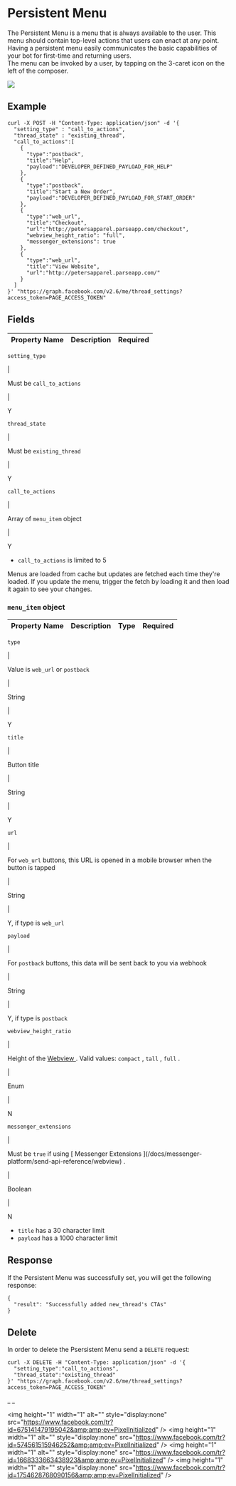 #  Persistent Menu

The Persistent Menu is a menu that is always available to the user. This menu
should contain top-level actions that users can enact at any point. Having a
persistent menu easily communicates the basic capabilities of your bot for
first-time and returning users.  
The menu can be invoked by a user, by tapping on the 3-caret icon on the left
of the composer.

![](https://scontent.xx.fbcdn.net/t39.2365-6/13509228_581512925362726_878211705_n.png)

##  Example

    
    
    curl -X POST -H "Content-Type: application/json" -d '{
      "setting_type" : "call_to_actions",
      "thread_state" : "existing_thread",
      "call_to_actions":[
        {
          "type":"postback",
          "title":"Help",
          "payload":"DEVELOPER_DEFINED_PAYLOAD_FOR_HELP"
        },
        {
          "type":"postback",
          "title":"Start a New Order",
          "payload":"DEVELOPER_DEFINED_PAYLOAD_FOR_START_ORDER"
        },
        {
          "type":"web_url",
          "title":"Checkout",
          "url":"http://petersapparel.parseapp.com/checkout",
          "webview_height_ratio": "full",
          "messenger_extensions": true
        },
        {
          "type":"web_url",
          "title":"View Website",
          "url":"http://petersapparel.parseapp.com/"
        }
      ]
    }' "https://graph.facebook.com/v2.6/me/thread_settings?access_token=PAGE_ACCESS_TOKEN"    

##  Fields

Property Name  |  Description  |  Required  
---|---|---  
  
` setting_type `

|

Must be ` call_to_actions `

|

Y  
  
` thread_state `

|

Must be ` existing_thread `

|

Y  
  
` call_to_actions `

|

Array of  ` menu_item ` object

|

Y  
  
  * ` call_to_actions ` is limited to 5 

Menus are loaded from cache but updates are fetched each time they're loaded.
If you update the menu, trigger the fetch by loading it and then load it again
to see your changes.

###  ` menu_item ` object

Property Name  |  Description  |  Type  |  Required  
---|---|---|---  
  
` type `

|

Value is ` web_url ` or ` postback `

|

String

|

Y  
  
` title `

|

Button title

|

String

|

Y  
  
` url `

|

For ` web_url ` buttons, this URL is opened in a mobile browser when the
button is tapped

|

String

|

Y, if type is ` web_url `  
  
` payload `

|

For ` postback ` buttons, this data will be sent back to you via webhook

|

String

|

Y, if type is ` postback `  
  
` webview_height_ratio `

|

Height of the [ Webview ](/docs/messenger-platform/send-api-reference/webview)
. Valid values: ` compact ` , ` tall ` , ` full ` .

|

Enum

|

N  
  
` messenger_extensions `

|

Must be ` true ` if using [ Messenger Extensions ](/docs/messenger-
platform/send-api-reference/webview) .

|

Boolean

|

N  
  
  * ` title ` has a 30 character limit 
  * ` payload ` has a 1000 character limit 

##  Response

If the Persistent Menu was successfully set, you will get the following
response:

    
    
    {
      "result": "Successfully added new_thread's CTAs"
    }    

##  Delete

In order to delete the Psersistent Menu send a ` DELETE ` request:

    
    
    curl -X DELETE -H "Content-Type: application/json" -d '{
      "setting_type":"call_to_actions",
      "thread_state":"existing_thread"
    }' "https://graph.facebook.com/v2.6/me/thread_settings?access_token=PAGE_ACCESS_TOKEN"    

_ _

&lt;img height="1" width="1" alt="" style="display:none"
src="https://www.facebook.com/tr?id=675141479195042&amp;amp;ev=PixelInitialized"
/&gt; &lt;img height="1" width="1" alt="" style="display:none"
src="https://www.facebook.com/tr?id=574561515946252&amp;amp;ev=PixelInitialized"
/&gt; &lt;img height="1" width="1" alt="" style="display:none"
src="https://www.facebook.com/tr?id=1668333663438923&amp;amp;ev=PixelInitialized"
/&gt; &lt;img height="1" width="1" alt="" style="display:none"
src="https://www.facebook.com/tr?id=1754628768090156&amp;amp;ev=PixelInitialized"
/&gt;

